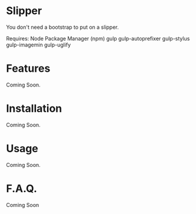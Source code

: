 # Slipper
You don't need a bootstrap to put on a slipper.

Requires:
Node Package Manager (npm)
gulp
gulp-autoprefixer
gulp-stylus
gulp-imagemin
gulp-uglify

# Features
Coming Soon.

# Installation
Coming Soon.

# Usage
Coming Soon.

# F.A.Q.
Coming Soon

